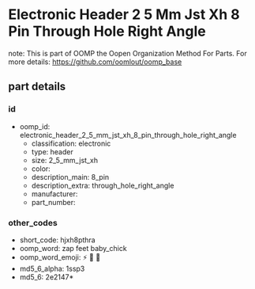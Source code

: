 # Electronic Header 2 5 Mm Jst Xh 8 Pin Through Hole Right Angle  

note: This is part of OOMP the Oopen Organization Method For Parts. For more details: https://github.com/oomlout/oomp_base

##  part details





### id
* oomp_id: electronic_header_2_5_mm_jst_xh_8_pin_through_hole_right_angle
  * classification: electronic
  * type: header
  * size: 2_5_mm_jst_xh
  * color: 
  * description_main: 8_pin
  * description_extra: through_hole_right_angle
  * manufacturer: 
  * part_number: 

### other_codes
* short_code: hjxh8pthra
* oomp_word: zap feet baby_chick
* oomp_word_emoji: :zap: :feet: :baby_chick:
* md5_6_alpha: 1ssp3
* md5_6: 2e2147* 